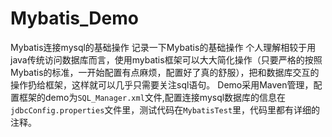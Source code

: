 # Mybatis_Demo
Mybatis连接mysql的基础操作
记录一下Mybatis的基础操作
个人理解相较于用java传统访问数据库而言，使用mybatis框架可以大大简化操作（只要严格的按照Mybatis的标准，一开始配置有点麻烦，配置好了真的舒服），把和数据库交互的操作扔给框架，这样就可以几乎只需要关注sql语句。
Demo采用Maven管理，配置框架的demo为`SQL_Manager.xml`文件,配置连接mysql数据库的信息在`jdbcConfig.properties`文件里，测试代码在`MybatisTest`里，代码里都有详细的注释。
